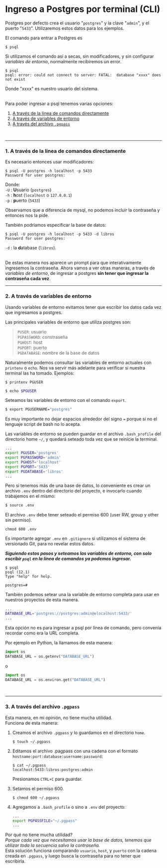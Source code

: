 # Ingreso a Postgres por terminal (CLI)

Postgres por defecto crea el usuario "`postgres`" y la clave "`admin`", y el puerto "`5433`". Utilizaremos estos datos para los ejemplos.

El comando para entrar a Postgres es 
```
$ psql
```

Si utilizamos el comando así a secas, sin modificadores, y sin configurar <em>variables de entorno</em>, normalmente recibiremos un error.

```
$ psql
psql: error: could not connect to server: FATAL:  database "xxxx" does not exist
```
Donde "xxxx" es nuestro usuario del sistema. 

<br>
Para poder ingresar a psql tenemos varias opciones:   

1. [A través de la línea de comandos directamente](#1-a-través-de-la-línea-de-comandos-directamente)
2. [A través de variables de entorno](#2-a-través-de-variables-de-entorno)
3. [A través del archivo `.pgpass`](#3-a-través-del-archivo-pgpass)

<br>


---

### 1. A través de la línea de comandos directamente  

  

Es necesario entonces usar modificadores:   
```
$ psql -U postgres -h localhost -p 5433
Password for user postgres: 
```
Donde:  
`-U` : **U**suario (`postgres`)  
`-h` : **h**ost (`localhost` o `127.0.0.1`)  
`-p` : **p**uerto (`5433`)  

Observamos que a diferencia de mysql, no podemos incluir la contraseña y entonces nos la pide.  

También podríamos especificar la base de datos:
```
$ psql -U postgres -h localhost -p 5433 -d libros
Password for user postgres: 
``` 
`-d` : la **d**atabase (`libros`).  
<br>

De estas manera nos aparece un prompt para que interativamente ingresemos la contraseña. Ahora vamos a ver otras maneras, a través de *variables de entorno*, de ingresar a postgres **sin tener que ingresar la contraseña cada vez**.



---

### 2. A través de variables de entorno

Usando variables de entorno evitamos tener que escribir los datos cada vez que ingresamos a postgres.  

Las principales variables de entorno que utiliza postgres son:  
  
> `PUSER`: usuario  
> `PGPASSWORD`: constraseña  
> `PGHOST`: host  
> `PGPORT`: puerto  
> `PGDATABASE`: nombre de la base de datos  

Naturalmente podemos consultar las variables de entorno actuales con `printenv` o `echo`. Nos va servir más adelante para verificar si nuestra terminal las ha tomado. Ejemplos:

```
$ printenv PGUSER
```

```bash
$ echo $PGUSER
```

Seteamos las variables de entorno con el comando `export`.

```bash
$ export PGUSERNAME="postgres"
```
Es muy importante no dejar espacios alrededor del signo `=` porque si no el lenguaje script de bash no lo acepta.


Las variables de entorno se pueden guardar en el archivo `.bash_profile` del directorio home `~/`, y quedará seteado toda vez que se reinicie la terminal.  


```bash
...
export PGUSER='postgres'
export PGPASSWORD='admin'
export PGHOST='localhost'
export PGPORT='5433'
export PGDATABASE='libros'
...
```
Pero si tenemos más de una base de datos, lo conveniente es crear un archivo `.env` dentro del directorio del proyecto, e invocarlo cuando trabajemos en el mismo: 
```bash
$ source .env
```
 El archivo `.env` debe tener seteado el permiso 600 (user RW, group y other sin permiso). 
 ```
chmod 600 .env
 ```
 Es importante agregar `.env` en `.gitignore` si utilizamos el sistema de versionado Git, para no revelar estos datos.

***Siguiendo estos pasos y seteamos las variables de entorno, con solo escribir `psql` en la línea de comandos ya podemos ingresar.***

```
$ psql
psql (12.1)
Type "help" for help.

postgres=# 
```

También podemos setear una la variable de entorno completa para usar en nuestros proyectos de esta manera.
```bash
...
DATABASE_URL='postgres://postgres:admin@elocalhost:5433/'
...
```
Esta opción no es para ingresar a psql por línea de comando, pero convenía recordar como era la URL completa.  

Por ejemplo en Python, la llamamos de esta manera:
```python
import os
DATABASE_URL = os.getenv("DATABASE_URL")
```
o
```python
import os
DATABASE_URL = os.environ.get("DATABASE_URL")  
```
<br>

---
### 3. A través del archivo `.pgpass`

Esta manera, en mi opinión, no tiene mucha utilidad.  
Funciona de esta manera:

1. Creamos el archivo `.pgpass` y lo guardamos en el directorio `home`.
    ```
    $ touch ~/.pgpass 
    ```
2. Editamos el archivo .pagpass con una cadena con el formato `hostname:port:database:username:password`:
    ```
    $ cat ~/.pgpass
    localhost:5433:libros:postgres:admin
    ```
    Presionamos `CTRL+C` para guardar.   

3. Setamos el permiso 600.
    ```
    $ chmod 600 ~/.pgpass
    ```
4. Agregamos a `.bash_profile` o sino a `.env` del proyecto:
    ```bash
    ...
    export PGPASSFILE="~/.pgpass"
    ...
    ```

Por qué no tiene mucha utilidad?   
*Porque cada vez que necesitamos usar la base de datos, tenemos que utilizar toda la secuencia salvo la contraseña.*   
Esta solución funciona comparando `usuario`, `host`, y `puerto` con la cadena creada en `.pgpass`, y luego busca la contraseña para no tener que escribirla.
